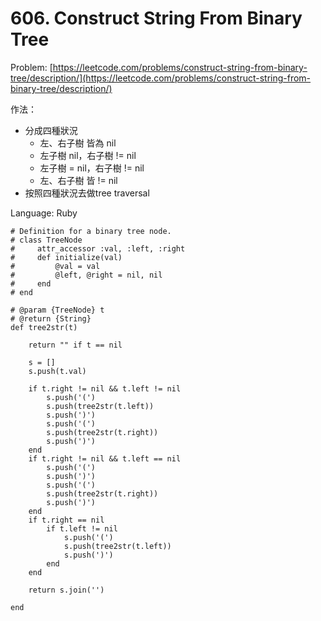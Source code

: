 # 606. Construct String From Binary Tree

Problem: [https://leetcode.com/problems/construct-string-from-binary-tree/description/](https://leetcode.com/problems/construct-string-from-binary-tree/description/)

作法：

* 分成四種狀況
  * 左、右子樹 皆為 nil
  * 左子樹 nil，右子樹 != nil
  * 左子樹 = nil，右子樹 != nil
  * 左、右子樹 皆 != nil
* 按照四種狀況去做tree traversal

Language: Ruby

```
# Definition for a binary tree node.
# class TreeNode
#     attr_accessor :val, :left, :right
#     def initialize(val)
#         @val = val
#         @left, @right = nil, nil
#     end
# end

# @param {TreeNode} t
# @return {String}
def tree2str(t)
    
    return "" if t == nil
    
    s = []
    s.push(t.val)
    
    if t.right != nil && t.left != nil
        s.push('(')
        s.push(tree2str(t.left))
        s.push(')')
        s.push('(')
        s.push(tree2str(t.right))
        s.push(')')
    end
    if t.right != nil && t.left == nil
        s.push('(')        
        s.push(')')
        s.push('(')
        s.push(tree2str(t.right))
        s.push(')')
    end
    if t.right == nil
        if t.left != nil
            s.push('(')        
            s.push(tree2str(t.left))
            s.push(')')
        end
    end
        
    return s.join('')        
    
end

```



